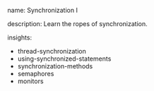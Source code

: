name: Synchronization I

description: Learn the ropes of synchronization.

insights:
  - thread-synchronization
  - using-synchronized-statements
  - synchronization-methods
  - semaphores
  - monitors
